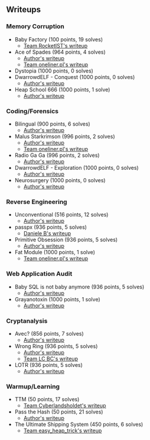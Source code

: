 
## Writeups

### Memory Corruption
- Baby Factory (100 points, 19 solves)
  - [Team RocketIST's writeup](https://teamrocketist.github.io/2019/09/30/Pwn-PwnThyBytes-2019-Baby-Factory/)
- Ace of Spades (964 points, 4 solves)
  - [Author's writeup](ace_of_spades/ace_of_spades.md)
  - [Team oneliner.pl's writeup](https://github.com/mephi42/ctf/blob/master/2019.09.28-PwnThyBytes_CTF_2019/memory_corruption-Ace_of_Spades/README.md)
- Dystopia (1000 points, 0 solves)
- DwarrowdELF - Conquest (1000 points, 0 solves)
  - [Author's writeup](dwarrowdELF/writeup.md)
- Heap School 666 (1000 points, 1 solve)
  - [Author's writeup](heapschool666/writeup.md)

### Coding/Forensics
- Bilingual (900 points, 6 solves)
  - [Author's writeup](bilingual/bilingual.md)
- Malus Starkrimson (996 points, 2 solves)
  - [Author's writeup](malus/writeup.md)
  - [Team oneliner.pl's writeup](https://github.com/im-0/ctf/blob/master/2019.09.28-PwnThyBytes_CTF_2019/coding_forensics-Malus_Starkrimson/README.md)
- Radio Ga Ga (996 points, 2 solves)
  - [Author's writeup](radio_ga_ga/writeup.md)
- DwarrowdELF - Exploration (1000 points, 0 solves)
  - [Author's writeup](dwarrowdELF/writeup.md)
- Neurosurgery (1000 points, 0 solves)
  - [Author's writeup](neurosurgery/writeup.md)

### Reverse Engineering
- Unconventional (516 points, 12 solves)
  - [Author's writeup](unconventional/unconventional.md)
- passpx (936 points, 5 solves)
   - [Daniele B's writeup](https://github.com/Daniele-B/CTF-Writeups/blob/c011c912d43d8d1883787a7e9ebc3a5cf495b2e1/PTBCTF_2019/passpx/README.md)
- Primitive Obsession (936 points, 5 solves)
  - [Author's writeup](primitive_obsession/primitive_obsession.md)
- Fat Module (1000 points, 1 solve)
  - [Team oneliner.pl's writeup](https://github.com/mephi42/ctf/blob/master/2019.09.28-PwnThyBytes_CTF_2019/reverse_engineering-Fat_Module/README.md)

### Web Application Audit
- Baby SQL is not baby anymore (936 points, 5 solves)
  - [Author's writeup](babysql/writeup_baby_sql.docx)
- Grayanotoxin (1000 points, 1 solve)
  - [Author's writeup](grayanotoxin/mellivora.md)

### Cryptanalysis
- Avec? (856 points, 7 solves)
  - [Author's writeup](avec/writeup.md)
- Wrong Ring (936 points, 5 solves)
  - [Author's writeup](wrongring/writeup.pdf)
  - [Team LC BC's writeup](http://mslc.ctf.su/wp/pwnthybytes-ctf-2019-wrong-ring-crypto/)
- LOTR (936 points, 5 solves)
  - [Author's writeup](lotr/writeup.pdf)

### Warmup/Learning
- TTM (50 points, 17 solves)
  - [Team Cyberlandsholdet's writeup](http://blog.bechsecurity.dk/pwnthybytes-ctf-ttm-writeup/)
- Pass the Hash (50 points, 21 solves)
  - [Author's writeup](pass_the_hash/PasstheHash.pdf)
- The Ultimate Shipping System (450 points, 6 solves)
  - [Team easy_heap_trick's writeup](https://gist.github.com/trupples/9296ca4dcdb0c95c61261013b36de4bb)
